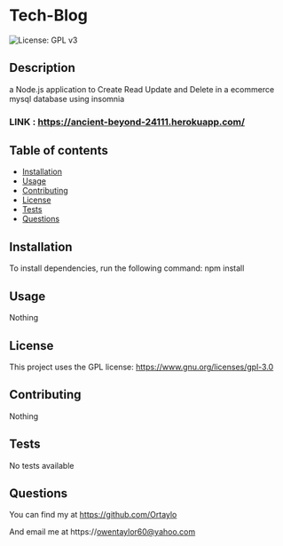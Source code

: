 # Tech-Blog 
![License: GPL v3](https://img.shields.io/badge/License-GPLv3-blue.svg)
## Description 
a Node.js application to Create Read Update and Delete in a ecommerce mysql database using insomnia
### LINK : https://ancient-beyond-24111.herokuapp.com/

## Table of contents

- [Installation](#installation)
- [Usage](#usage)
- [Contributing](#contributing)
- [License](#license)
- [Tests](#tests)
- [Questions](#questions)

## Installation 
 To install dependencies, run the following command: npm install

    
## Usage
Nothing 
## License
This project uses the GPL license:  https://www.gnu.org/licenses/gpl-3.0 
## Contributing
Nothing 
## Tests
 No tests available
## Questions
 You can find my at https://github.com/Ortaylo

 And email me at https://owentaylor60@yahoo.com
